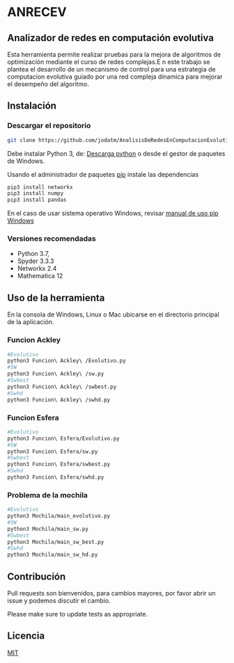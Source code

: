 # ANRECEV
## Analizador de redes en computación evolutiva

Esta herramienta permite realizar pruebas para la mejora de algoritmos de optimización mediante el curso de redes complejas.E n este trabajo se plantea el desarrollo de un mecanismo de control para una estrategia de computacion evolutiva guiado por una red compleja dinamica para mejorar el desempeño del algoritmo.

## Instalación

### Descargar el repositorio

```bash
git clone https://github.com/jodatm/AnalisisDeRedesEnComputacionEvolutiva.git
```

Debe instalar Python 3, de: [Descarga python](https://www.python.org/download/releases/3.0/) o desde el gestor de paquetes de Windows.


Usando el administrador de paquetes [pip](https://pip.pypa.io/en/stable/) instale las dependencias

```bash
pip3 install networkx
pip3 install numpy
pip3 install pandas
```

En el caso de usar sistema operativo Windows, revisar [manual de uso pip Windows](https://recursospython.com/guias-y-manuales/instalacion-y-utilizacion-de-pip-en-windows-linux-y-os-x/)

### Versiones recomendadas


* Python 3.7,
* Spyder 3.3.3
* Networkx 2.4
* Mathematica 12

## Uso de la herramienta

En la consola de Windows, Linux o Mac ubicarse en el directorio principal de la aplicación.

### Funcion Ackley

```bash
#Evolutivo
python3 Funcion\ Ackley\ /Evolutivo.py
#SW
python3 Funcion\ Ackley\ /sw.py
#Swbest
python3 Funcion\ Ackley\ /swbest.py
#Swhd
python3 Funcion\ Ackley\ /swhd.py
```

### Funcion Esfera

```bash
#Evolutivo
python3 Funcion\ Esfera/Evolutivo.py
#SW
python3 Funcion\ Esfera/sw.py
#Swbest
python3 Funcion\ Esfera/swbest.py
#Swhd
python3 Funcion\ Esfera/swhd.py
```

### Problema de la mochila

```bash
#Evolutivo
python3 Mochila/main_evolutivo.py
#SW
python3 Mochila/main_sw.py
#Swbest
python3 Mochila/main_sw_best.py
#Swhd
python3 Mochila/main_sw_hd.py
```

## Contribución
Pull requests son bienvenidos, para cambios mayores, por favor abrir un issue y podemos discutir el cambio.

Please make sure to update tests as appropriate.

## Licencia
[MIT](https://choosealicense.com/licenses/mit/)
